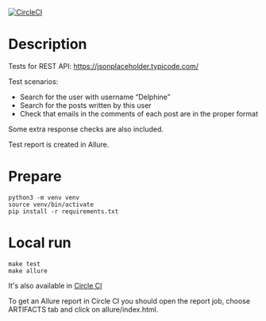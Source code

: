 [![CircleCI](https://circleci.com/gh/MashaLovesKasha/test-task.svg?style=shield)](https://app.circleci.com/pipelines/github/MashaLovesKasha/test-task)


# Description

Tests for REST API: https://jsonplaceholder.typicode.com/

Test scenarios:
- Search for the user with username “Delphine”
- Search for the posts written by this user
- Check that emails in the comments of each post are in the proper format

Some extra response checks are also included.

Test report is created in Allure.

# Prepare

```shell script
python3 -m venv venv
source venv/bin/activate
pip install -r requirements.txt
```

# Local run

```shell script
make test
make allure
```
It's also available in [Circle CI](https://app.circleci.com/pipelines/github/MashaLovesKasha/test-task)

To get an Allure report in Circle CI you should open the report job, choose ARTIFACTS tab and click on allure/index.html.
